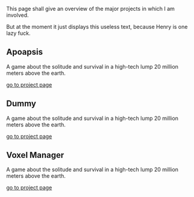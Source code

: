 <!-- 
.. title: Projects
.. slug: projects
.. date: 05/25/2014 04:25:53 PM UTC+02:00
.. tags: 
.. link: 
.. description: 
.. type: text
.. image: /todo.png
-->

This page shall give an overview of the major projects in which I am involved.

But at the moment it just displays this useless text, because Henry is one
lazy fuck.


## Apoapsis

A game about the solitude and survival in a high-tech lump 20 million meters
above the earth.

[go to project page](/pages/apoapsis.html)


## Dummy

A game about the solitude and survival in a high-tech lump 20 million meters
above the earth.

[go to project page](/pages/dummy.html)


## Voxel Manager

A game about the solitude and survival in a high-tech lump 20 million meters
above the earth.

[go to project page](/pages/vman.html)
